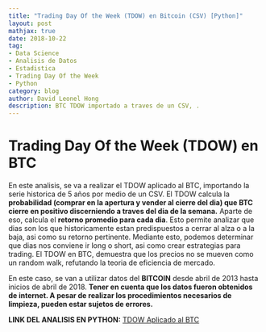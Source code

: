 ```yaml
---
title: "Trading Day Of the Week (TDOW) en Bitcoin (CSV) [Python]"
layout: post
mathjax: true
date: 2018-10-22
tag:
- Data Science
- Analisis de Datos
- Estadistica
- Trading Day Of the Week
- Python
category: blog
author: David Leonel Hong
description: BTC TDOW importado a traves de un CSV, .
---
```

# Trading Day Of the Week (TDOW) en BTC

En este analisis, se va a realizar el TDOW aplicado al BTC, importando la serie historica de 5 años por medio de un CSV. El TDOW calcula la **probabilidad (comprar en la apertura y vender al cierre del dia) que BTC cierre en positivo discerniendo a traves del dia de la semana.** Aparte de eso, calcula el **retorno promedio para cada dia**. Esto permite analizar que dias son los que historicamente estan predispuestos a cerrar al alza o a la baja, asi como su retorno pertinente. Mediante esto, podemos determinar que dias nos conviene ir long o short, asi como crear estrategias para trading. El TDOW en BTC, demuestra que los precios no se mueven como un random walk, refutando la teoria de eficiencia de mercado.

En este caso, se van a utilizar datos del **BITCOIN** desde abril de 2013 hasta inicios de abril de 2018. **Tener en cuenta que los datos fueron obtenidos de internet. A pesar de realizar los procedimientos necesarios de limpieza, pueden estar sujetos de errores.**

**LINK DEL ANALISIS EN PYTHON:** [TDOW Aplicado al BTC](https://github.com/davidleonelhong/BTC-TDOW/blob/master/TDOW%20BTC%20(CSV).ipynb)
